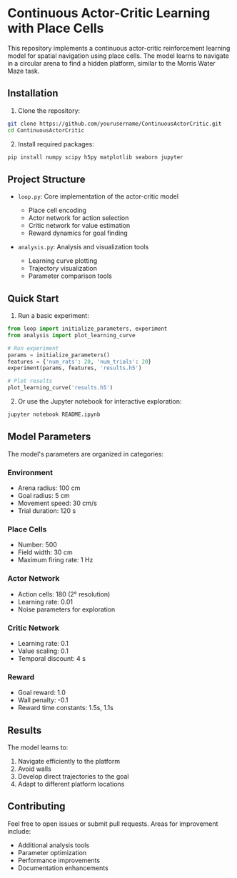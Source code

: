 # Continuous Actor-Critic Learning with Place Cells

This repository implements a continuous actor-critic reinforcement learning model for spatial navigation using place cells. The model learns to navigate in a circular arena to find a hidden platform, similar to the Morris Water Maze task.

## Installation

1. Clone the repository:
```bash
git clone https://github.com/yourusername/ContinuousActorCritic.git
cd ContinuousActorCritic
```

2. Install required packages:
```bash
pip install numpy scipy h5py matplotlib seaborn jupyter
```

## Project Structure

- `loop.py`: Core implementation of the actor-critic model
  - Place cell encoding
  - Actor network for action selection
  - Critic network for value estimation
  - Reward dynamics for goal finding
  
- `analysis.py`: Analysis and visualization tools
  - Learning curve plotting
  - Trajectory visualization
  - Parameter comparison tools

## Quick Start

1. Run a basic experiment:
```python
from loop import initialize_parameters, experiment
from analysis import plot_learning_curve

# Run experiment
params = initialize_parameters()
features = {'num_rats': 20, 'num_trials': 20}
experiment(params, features, 'results.h5')

# Plot results
plot_learning_curve('results.h5')
```

2. Or use the Jupyter notebook for interactive exploration:
```bash
jupyter notebook README.ipynb
```

## Model Parameters

The model's parameters are organized in categories:

### Environment
- Arena radius: 100 cm
- Goal radius: 5 cm
- Movement speed: 30 cm/s
- Trial duration: 120 s

### Place Cells
- Number: 500
- Field width: 30 cm
- Maximum firing rate: 1 Hz

### Actor Network
- Action cells: 180 (2° resolution)
- Learning rate: 0.01
- Noise parameters for exploration

### Critic Network
- Learning rate: 0.1
- Value scaling: 0.1
- Temporal discount: 4 s

### Reward
- Goal reward: 1.0
- Wall penalty: -0.1
- Reward time constants: 1.5s, 1.1s

## Results

The model learns to:
1. Navigate efficiently to the platform
2. Avoid walls
3. Develop direct trajectories to the goal
4. Adapt to different platform locations

## Contributing

Feel free to open issues or submit pull requests. Areas for improvement include:
- Additional analysis tools
- Parameter optimization
- Performance improvements
- Documentation enhancements 
